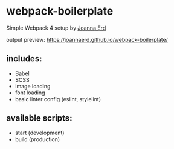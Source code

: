 # webpack-boilerplate
Simple Webpack 4 setup by [Joanna Erd](https://github.com/joannaerd)

output preview: https://joannaerd.github.io/webpack-boilerplate/

## includes:
 - Babel
 - SCSS
 - image loading
 - font loading
 - basic linter config (eslint, stylelint)
 
## available scripts:
 - start (development)
 - build (production)
